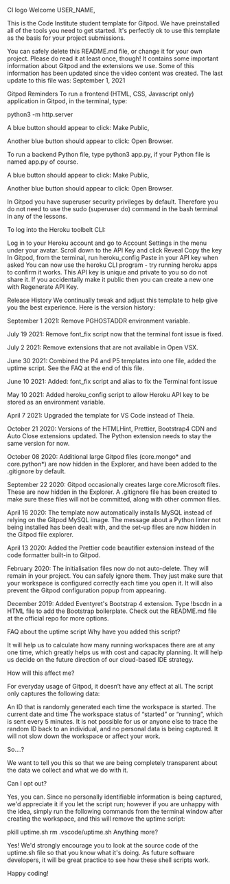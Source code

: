 CI logo
Welcome USER_NAME,

This is the Code Institute student template for Gitpod. We have preinstalled all of the tools you need to get started. It's perfectly ok to use this template as the basis for your project submissions.

You can safely delete this README.md file, or change it for your own project. Please do read it at least once, though! It contains some important information about Gitpod and the extensions we use. Some of this information has been updated since the video content was created. The last update to this file was: September 1, 2021

Gitpod Reminders
To run a frontend (HTML, CSS, Javascript only) application in Gitpod, in the terminal, type:

python3 -m http.server

A blue button should appear to click: Make Public,

Another blue button should appear to click: Open Browser.

To run a backend Python file, type python3 app.py, if your Python file is named app.py of course.

A blue button should appear to click: Make Public,

Another blue button should appear to click: Open Browser.

In Gitpod you have superuser security privileges by default. Therefore you do not need to use the sudo (superuser do) command in the bash terminal in any of the lessons.

To log into the Heroku toolbelt CLI:

Log in to your Heroku account and go to Account Settings in the menu under your avatar.
Scroll down to the API Key and click Reveal
Copy the key
In Gitpod, from the terminal, run heroku_config
Paste in your API key when asked
You can now use the heroku CLI program - try running heroku apps to confirm it works. This API key is unique and private to you so do not share it. If you accidentally make it public then you can create a new one with Regenerate API Key.

Release History
We continually tweak and adjust this template to help give you the best experience. Here is the version history:

September 1 2021: Remove PGHOSTADDR environment variable.

July 19 2021: Remove font_fix script now that the terminal font issue is fixed.

July 2 2021: Remove extensions that are not available in Open VSX.

June 30 2021: Combined the P4 and P5 templates into one file, added the uptime script. See the FAQ at the end of this file.

June 10 2021: Added: font_fix script and alias to fix the Terminal font issue

May 10 2021: Added heroku_config script to allow Heroku API key to be stored as an environment variable.

April 7 2021: Upgraded the template for VS Code instead of Theia.

October 21 2020: Versions of the HTMLHint, Prettier, Bootstrap4 CDN and Auto Close extensions updated. The Python extension needs to stay the same version for now.

October 08 2020: Additional large Gitpod files (core.mongo* and core.python*) are now hidden in the Explorer, and have been added to the .gitignore by default.

September 22 2020: Gitpod occasionally creates large core.Microsoft files. These are now hidden in the Explorer. A .gitignore file has been created to make sure these files will not be committed, along with other common files.

April 16 2020: The template now automatically installs MySQL instead of relying on the Gitpod MySQL image. The message about a Python linter not being installed has been dealt with, and the set-up files are now hidden in the Gitpod file explorer.

April 13 2020: Added the Prettier code beautifier extension instead of the code formatter built-in to Gitpod.

February 2020: The initialisation files now do not auto-delete. They will remain in your project. You can safely ignore them. They just make sure that your workspace is configured correctly each time you open it. It will also prevent the Gitpod configuration popup from appearing.

December 2019: Added Eventyret's Bootstrap 4 extension. Type !bscdn in a HTML file to add the Bootstrap boilerplate. Check out the README.md file at the official repo for more options.

FAQ about the uptime script
Why have you added this script?

It will help us to calculate how many running workspaces there are at any one time, which greatly helps us with cost and capacity planning. It will help us decide on the future direction of our cloud-based IDE strategy.

How will this affect me?

For everyday usage of Gitpod, it doesn’t have any effect at all. The script only captures the following data:

An ID that is randomly generated each time the workspace is started.
The current date and time
The workspace status of “started” or “running”, which is sent every 5 minutes.
It is not possible for us or anyone else to trace the random ID back to an individual, and no personal data is being captured. It will not slow down the workspace or affect your work.

So….?

We want to tell you this so that we are being completely transparent about the data we collect and what we do with it.

Can I opt out?

Yes, you can. Since no personally identifiable information is being captured, we'd appreciate it if you let the script run; however if you are unhappy with the idea, simply run the following commands from the terminal window after creating the workspace, and this will remove the uptime script:

pkill uptime.sh
rm .vscode/uptime.sh
Anything more?

Yes! We'd strongly encourage you to look at the source code of the uptime.sh file so that you know what it's doing. As future software developers, it will be great practice to see how these shell scripts work.

Happy coding!
